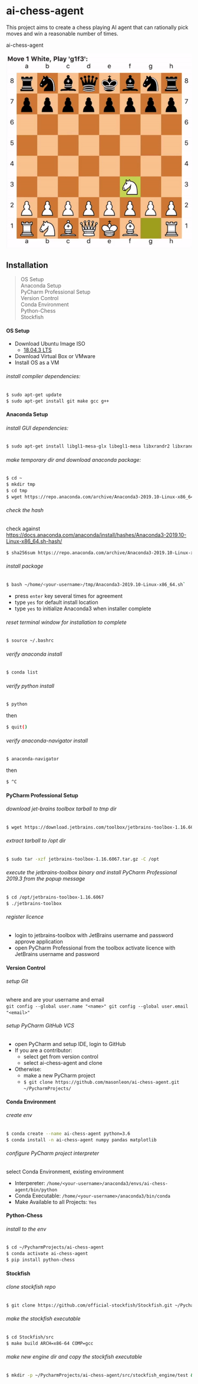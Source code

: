 # ai-chess-agent
This project aims to create a chess playing AI agent that can rationally pick moves and win a reasonable number of times.

ai-chess-agent

![](./reports/images/minimax_v_naiverand.gif)

## Installation
> OS Setup  
> Anaconda Setup  
> PyCharm Professional Setup  
> Version Control  
> Conda Environment  
> Python-Chess  
> Stockfish  

#### OS Setup
 - Download Ubuntu Image ISO  
    - [18.04.3 LTS](https://ubuntu.com/download/desktop/thank-you?version=18.04.3&architecture=amd64)
 - Download Virtual Box or VMware
 - Install OS as a VM
 

###### install compiler dependencies:
```sh
$ sudo apt-get update
$ sudo apt-get install git make gcc g++
```

#### Anaconda Setup
###### install GUI dependencies:
```sh
$ sudo apt-get install libgl1-mesa-glx libegl1-mesa libxrandr2 libxrandr2 libxss1 libxcursor1 libxcomposite1 libasound2 libxi6 libxtst6
```
###### make temporary dir and download anaconda package:
```sh
$ cd ~
$ mkdir tmp
$ cd tmp
$ wget https://repo.anaconda.com/archive/Anaconda3-2019.10-Linux-x86_64.sh
```

###### check the hash
check against https://docs.anaconda.com/anaconda/install/hashes/Anaconda3-2019.10-Linux-x86_64.sh-hash/
```sh
$ sha256sum https://repo.anaconda.com/archive/Anaconda3-2019.10-Linux-x86_64.sh
```

###### install package
```sh
$ bash ~/home/<your-username>/tmp/Anaconda3-2019.10-Linux-x86_64.sh`
```
- press `enter` key several times for agreement 
- type `yes` for default install location
- type `yes` to initialize Anaconda3 when installer complete 
   
###### reset terminal window for installation to complete
```sh
$ source ~/.bashrc
```
###### verify anaconda install
```sh
$ conda list
```
###### verify python install
```sh
$ python
```
then 
```sh
$ quit()
```
###### verify anaconda-navigator install
```sh
$ anaconda-navigator
```
then 
```sh
$ ^C
```

#### PyCharm Professional Setup
###### download jet-brains toolbox tarball to tmp dir 
```sh
$ wget https://download.jetbrains.com/toolbox/jetbrains-toolbox-1.16.6067.tar.gz
```
###### extract tarball to /opt dir
```sh
$ sudo tar -xzf jetbrains-toolbox-1.16.6067.tar.gz -C /opt
```
###### execute the jetbrains-toolbox binary and install PyCharm Professional 2019.3 from the popup message
```sh
$ cd /opt/jetbrains-toolbox-1.16.6067
$ ./jetbrains-toolbox
```
###### register licence
- login to jetbrains-toolbox with JetBrains username and password approve application  
- open PyCharm Professional from the toolbox activate licence with JetBrains username and password

#### Version Control
###### setup Git
where <name> and <email> are your username and email  
`git config --global user.name "<name>"
git config --global user.email "<email>"`  
###### setup PyCharm GitHub VCS
- open PyCharm and setup IDE, login to GitHub
- If you are a contributor:
    - select get from version control
    - select ai-chess-agent and clone  
- Otherwise:
    - make a new PyCharm project
    - `$ git clone https://github.com/masonleon/ai-chess-agent.git ~/PycharmProjects/`

#### Conda Environment
###### create env
```sh
$ conda create --name ai-chess-agent python=3.6
$ conda install -n ai-chess-agent numpy pandas matplotlib
```
###### configure PyCharm project interpreter
select Conda Environment, existing environment  
  
- Interpereter: `/home/<your-username>/anaconda3/envs/ai-chess-agent/bin/python`  
- Conda Executable:	`/home/<your-username>/anaconda3/bin/conda`
- Make Available to all Projects: `Yes` 

#### Python-Chess
###### install to the env
```sh
$ cd ~/PycharmProjects/ai-chess-agent
$ conda activate ai-chess-agent
$ pip install python-chess
```

#### Stockfish
###### clone stockfish repo
```sh
$ git clone https://github.com/official-stockfish/Stockfish.git ~/PycharmProjects/ai-chess-agent
```
###### make the stockfish executable
```sh
$ cd Stockfish/src
$ make build ARCH=x86-64 COMP=gcc
```
###### make new engine dir and copy the stockfish executable
```sh
$ mkdir -p ~/PycharmProjects/ai-chess-agent/src/stockfish_engine/test && cp stockfish "$_"
```
